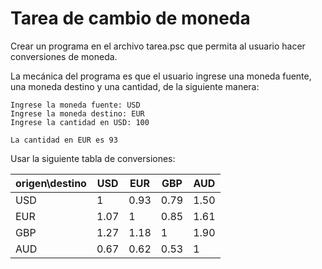 # Tarea de cambio de moneda

Crear un programa en el archivo tarea.psc que permita al usuario hacer conversiones de moneda.

La mecánica del programa es que el usuario ingrese una moneda fuente, una moneda destino y una cantidad, de la siguiente manera:

```
Ingrese la moneda fuente: USD
Ingrese la moneda destino: EUR
Ingrese la cantidad en USD: 100

La cantidad en EUR es 93
```

Usar la siguiente tabla de conversiones:

|origen\destino|USD|EUR|GBP|AUD|
|---|---|---|---|---|
|USD|1|0.93|0.79|1.50|
|EUR|1.07|1|0.85|1.61|
|GBP|1.27|1.18|1|1.90|
|AUD|0.67|0.62|0.53|1|
